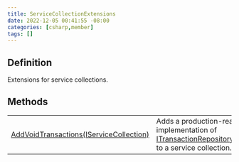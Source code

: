 ```yaml
---
title: ServiceCollectionExtensions
date: 2022-12-05 00:41:55 -08:00
categories: [csharp,member]
tags: []
---
```


## Definition

Extensions for service collections.

## Methods
<table><tr><td><!--/posts/csharp.member.entitydb.void.extensions.servicecollectionextensions.addvoidtransactions/--><a href='#'>AddVoidTransactions(IServiceCollection)</a></td><td>
Adds a production-ready implementation of <a href='/posts/csharp.member.entitydb.abstractions.transactions.itransactionrepositoryfactory/'>ITransactionRepositoryFactory</a> to a service
collection.
</td></tr></table>
